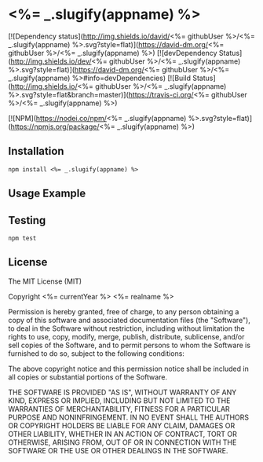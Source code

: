# <%= _.slugify(appname) %>

[![Dependency status](http://img.shields.io/david/<%= githubUser %>/<%= _.slugify(appname) %>.svg?style=flat)](https://david-dm.org/<%= githubUser %>/<%= _.slugify(appname) %>)
[![devDependency Status](http://img.shields.io/dev/<%= githubUser %>/<%= _.slugify(appname) %>.svg?style=flat)](https://david-dm.org/<%= githubUser %>/<%= _.slugify(appname) %>#info=devDependencies)
[![Build Status](http://img.shields.io/<%= githubUser %>/<%= _.slugify(appname) %>.svg?style=flat&branch=master)](https://travis-ci.org/<%= githubUser %>/<%= _.slugify(appname) %>)

[![NPM](https://nodei.co/npm/<%= _.slugify(appname) %>.svg?style=flat)](https://npmjs.org/package/<%= _.slugify(appname) %>)

## Installation

    npm install <%= _.slugify(appname) %>

## Usage Example

## Testing

    npm test

## License

The MIT License (MIT)

Copyright <%= currentYear %> <%= realname %>

Permission is hereby granted, free of charge, to any person obtaining a copy
of this software and associated documentation files (the "Software"), to deal
in the Software without restriction, including without limitation the rights
to use, copy, modify, merge, publish, distribute, sublicense, and/or sell
copies of the Software, and to permit persons to whom the Software is
furnished to do so, subject to the following conditions:

The above copyright notice and this permission notice shall be included in
all copies or substantial portions of the Software.

THE SOFTWARE IS PROVIDED "AS IS", WITHOUT WARRANTY OF ANY KIND, EXPRESS OR
IMPLIED, INCLUDING BUT NOT LIMITED TO THE WARRANTIES OF MERCHANTABILITY,
FITNESS FOR A PARTICULAR PURPOSE AND NONINFRINGEMENT. IN NO EVENT SHALL THE
AUTHORS OR COPYRIGHT HOLDERS BE LIABLE FOR ANY CLAIM, DAMAGES OR OTHER
LIABILITY, WHETHER IN AN ACTION OF CONTRACT, TORT OR OTHERWISE, ARISING FROM,
OUT OF OR IN CONNECTION WITH THE SOFTWARE OR THE USE OR OTHER DEALINGS IN
THE SOFTWARE.
